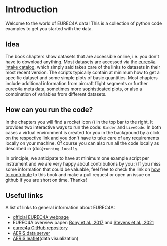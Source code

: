 # Introduction

Welcome to the world of EUREC4A data!
This is a collection of python code examples to get you started with the data.

## Idea
The book chapters show datasets that are accessible online, i.e. you don't have to download anything. Most datasets are accessed via the [eurec4a intake catalog](https://github.com/eurec4a/eurec4a-intake), which simply said takes care of the links to datasets in their most recent version.
The scripts typically contain at minimum how to get a specific dataset and some simple plots of basic quantities. Most chapters include additional information from aircraft flight segments or further eurec4a meta data, sometimes more sophisticated plots, or also a combination of variables from different datasets.

## How can you run the code?
In the chapters you will find a rocket icon (<i class="fas fa-rocket"></i>) in the top bar to the right. It provides two interactive ways to run the code: `Binder` and `LiveCode`. In both cases a virtual environment is created for you in the background by a click on the respective link and you don't have to take care of any requirements locally on your machine. Of course you can also run all the code locally as described in {doc}`running_locally`.

In principle, we anticipate to have at minimum one example script per instrument and we are very happy about contributions by you :)
If you miss some information that could be valuable, feel free to check the link on [how to contribute](https://github.com/eurec4a/how_to_eurec4a/blob/master/CONTRIBUTING.md) to this book and make a pull request or open an issue on github if you are short on time. Thanks!

## Useful links
A list of links to general information about EUREC4A:
* [official EUREC4A webpage](http://eurec4a.eu/)
* EUREC4A overview paper: [Bony et al., 2017](https://doi.org/10.1007/s10712-017-9428-0) and [Stevens et al., 2021](https://doi.org/10.5194/essd-2021-18)
* [eurec4a GitHub repository](https://github.com/eurec4a)
* [AERIS data server](https://observations.ipsl.fr/aeris/eurec4a-data/)
* [AERIS leaflet](https://observations.ipsl.fr/aeris/eurec4a/Leaflet/index.html)(data visualization)
